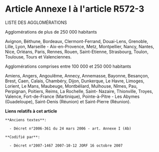 # Article Annexe I à l'article R572-3

LISTE DES AGGLOMÉRATIONS 

Agglomérations de plus de 250 000 habitants

Avignon, Béthune, Bordeaux, Clermont-Ferrand, Douai-Lens, Grenoble, Lille, Lyon, Marseille - Aix-en-Provence, Metz,
Montpellier, Nancy, Nantes, Nice, Orléans, Paris, Rennes, Rouen, Saint-Etienne, Strasbourg, Toulon, Toulouse, Tours et
Valenciennes.

Agglomérations comprises entre 100 000 et 250 000 habitants

Amiens, Angers, Angoulême, Annecy, Annemasse, Bayonne, Besançon, Brest, Caen, Calais, Chambéry, Dijon, Dunkerque, Le Havre,
Limoges, Lorient, Le Mans, Maubeuge, Montbéliard, Mulhouse, Nîmes, Pau, Perpignan, Poitiers, Reims, La Rochelle, Saint-
Nazaire, Thionville, Troyes, Valence, Fort-de-France (Martinique), Pointe-à-Pitre - Les Abymes (Guadeloupe), Saint-Denis
(Réunion) et Saint-Pierre (Réunion).

**Liens relatifs à cet article**

	**Anciens textes**:

	  - Décret n°2006-361 du 24 mars 2006 - art. Annexe I (Ab)

	**Codifié par**:

	  - Décret n°2007-1467 2007-10-12 JORF 16 octobre 2007
